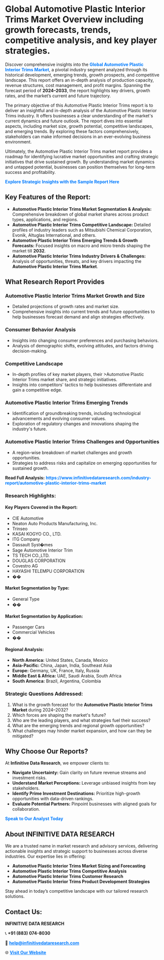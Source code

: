<h1>Global Automotive Plastic Interior Trims Market Overview including growth forecasts, trends, competitive analysis, and key player strategies.</h1>
<p>
Discover comprehensive insights into the 
<a href="https://www.infinitivedataresearch.com/industry-report/automotive-plastic-interior-trims-market" rel="dofollow" style="color: #007BFF; text-decoration: none;"><strong>Global Automotive Plastic Interior Trims Market</strong></a>, a pivotal industry segment analyzed through its historical development, emerging trends, growth prospects, and competitive landscape. This report offers an in-depth analysis of production capacity, revenue structures, cost management, and profit margins. Spanning the forecast period of <strong>2024–2033</strong>, the report highlights key drivers, growth rates, and the market’s current and future trajectory.
</p>
<p>
The primary objective of this Automotive Plastic Interior Trims report is to deliver an insightful and in-depth analysis of the Automotive Plastic Interior Trims industry. It offers businesses a clear understanding of the market's current dynamics and future outlook. The report dives into essential aspects, including market size, growth potential, competitive landscapes, and emerging trends. By exploring these factors comprehensively, stakeholders can make informed decisions in an ever-evolving business environment.
</p>
<p>
Ultimately, the Automotive Plastic Interior Trims market report provides a roadmap for identifying lucrative market opportunities and crafting strategic initiatives that drive sustained growth. By understanding market dynamics and untapped potential, businesses can position themselves for long-term success and profitability.
</p>
<p>
<a href="https://www.infinitivedataresearch.com/request-sample/reportId=109087" style="color: #007BFF; text-decoration: none;"><strong>Explore Strategic Insights with the Sample Report Here</strong></a>
</p>

<h2>Key Features of the Report:</h2>
<ul>
<li><strong>Automotive Plastic Interior Trims Market Segmentation & Analysis:</strong> Comprehensive breakdown of global market shares across product types, applications, and regions.</li>
<li><strong>Automotive Plastic Interior Trims Competitive Landscape:</strong> Detailed profiles of industry leaders such as Mitsubishi Chemical Corporation, Evonik, Altuglas International, and others.</li>
<li><strong>Automotive Plastic Interior Trims Emerging Trends & Growth Forecasts:</strong> Focused insights on macro and micro trends shaping the market till <strong>2032</strong>.</li>
<li><strong>Automotive Plastic Interior Trims Industry Drivers & Challenges:</strong> Analysis of opportunities, threats, and key drivers impacting the <strong>Automotive Plastic Interior Trims Market</strong>.</li>
</ul>

<h2>What Research Report Provides</h2>
<h3>Automotive Plastic Interior Trims Market Growth and Size</h3>
<ul>
<li>Detailed projections of growth rates and market size.</li>
<li>Comprehensive insights into current trends and future opportunities to help businesses forecast demand and align strategies effectively.</li>
</ul>

<h3>Consumer Behavior Analysis</h3>
<ul>
<li>Insights into changing consumer preferences and purchasing behaviors.</li>
<li>Analysis of demographic shifts, evolving attitudes, and factors driving decision-making.</li>
</ul>

<h3>Competitive Landscape</h3>
<ul>
<li>In-depth profiles of key market players, their >Automotive Plastic Interior Trims market share, and strategic initiatives.</li>
<li>Insights into competitors' tactics to help businesses differentiate and gain a competitive edge.</li>
</ul>

<h3>Automotive Plastic Interior Trims Emerging Trends</h3>
<ul>
<li>Identification of groundbreaking trends, including technological advancements and evolving consumer values.</li>
<li>Exploration of regulatory changes and innovations shaping the industry's future.</li>
</ul>

<h3>Automotive Plastic Interior Trims Challenges and Opportunities</h3>
<ul>
<li>A region-wise breakdown of market challenges and growth opportunities.</li>
<li>Strategies to address risks and capitalize on emerging opportunities for sustained growth.</li>
</ul>
<p><strong>Read Full Analysis:</strong> <a href="https://www.infinitivedataresearch.com/industry-report/automotive-plastic-interior-trims-market" rel="dofollow" style="color: #007BFF; text-decoration: none;"><strong>https://www.infinitivedataresearch.com/industry-report/automotive-plastic-interior-trims-market</strong></a></p>
<h3>Research Highlights:</h3>
<h4>Key Players Covered in the Report:</h4>
<ul><li>CIE Automotive</li><li>Neaton Auto Products Manufacturing, Inc.</li><li>Trinseo</li><li>KASAI KOGYO CO., LTD.</li><li>ITG Company</li><li>Dassault Syst�mes</li><li>Sage Automotive Interior Trim</li><li>TS TECH CO.,LTD.</li><li>DOUGLAS CORPORATION</li><li>Covestro AG</li><li>HAYASHI TELEMPU CORPORATION</li><li>��</li></ul>
<h4>Market Segmentation by Type:</h4>
<ul><li>General Type</li><li>��</li></ul>
<h4>Market Segmentation by Application:</h4>
<ul><li>Passenger Cars</li><li>Commercial Vehicles</li><li>��</li></ul>

<h4>Regional Analysis:</h4>
<ul>
<li><strong>North America:</strong> United States, Canada, Mexico</li>
<li><strong>Asia-Pacific:</strong> China, Japan, India, Southeast Asia</li>
<li><strong>Europe:</strong> Germany, UK, France, Italy, Russia</li>
<li><strong>Middle East & Africa:</strong> UAE, Saudi Arabia, South Africa</li>
<li><strong>South America:</strong> Brazil, Argentina, Colombia</li>
</ul>

<h3>Strategic Questions Addressed:</h3>
<ol>
<li>What is the growth forecast for the <strong>Automotive Plastic Interior Trims Market</strong> during 2024–2032?</li>
<li>Which forces are shaping the market's future?</li>
<li>Who are the leading players, and what strategies fuel their success?</li>
<li>What are the emerging trends and regional growth opportunities?</li>
<li>What challenges may hinder market expansion, and how can they be mitigated?</li>
</ol>

<h2>Why Choose Our Reports?</h2>
<p>At <strong>Infinitive Data Research</strong>, we empower clients to:</p>
<ul>
<li><strong>Navigate Uncertainty:</strong> Gain clarity on future revenue streams and investment risks.</li>
<li><strong>Understand Market Perceptions:</strong> Leverage unbiased insights from key stakeholders.</li>
<li><strong>Identify Prime Investment Destinations:</strong> Prioritize high-growth opportunities with data-driven rankings.</li>
<li><strong>Evaluate Potential Partners:</strong> Pinpoint businesses with aligned goals for collaboration.</li>
</ul>
<p><a href="https://www.infinitivedataresearch.com/industry-report/automotive-plastic-interior-trims-market" rel="dofollow" style="color: #007BFF; text-decoration: none;"><strong>Speak to Our Analyst Today</strong></a></p>

<h2>About INFINITIVE DATA RESEARCH</h2>
<p>We are a trusted name in market research and advisory services, delivering actionable insights and strategic support to businesses across diverse industries. Our expertise lies in offering:</p>
<ul>
<li><strong>Automotive Plastic Interior Trims Market Sizing and Forecasting</strong></li>
<li><strong>Automotive Plastic Interior Trims Competitive Analysis</strong></li>
<li><strong>Automotive Plastic Interior Trims Customer Research</strong></li>
<li><strong>Automotive Plastic Interior Trims Product Development Strategies</strong></li>
</ul>
<p>Stay ahead in today’s competitive landscape with our tailored research solutions.</p>

<h2>Contact Us:</h2>
<p><strong>INFINITIVE DATA RESEARCH</strong></p>
<p>📞 <strong>+91 (883) 074-8030</strong></p>
<p>📧 <strong><a href="mailto:help@infinitivedataresearch.com" style="color: #007BFF;">help@infinitivedataresearch.com</a></strong></p>
<p>🌐 <strong><a href="https://www.infinitivedataresearch.com" rel="dofollow" style="color: #007BFF;">Visit Our Website</a></strong></p>